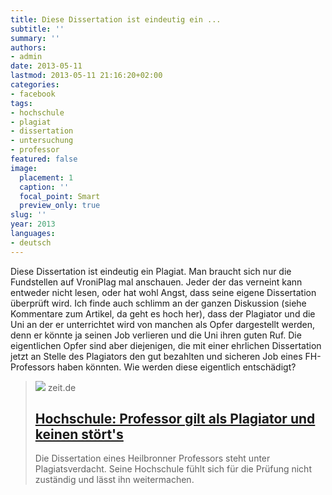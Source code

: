 ```yaml
---
title: Diese Dissertation ist eindeutig ein ...
subtitle: ''
summary: ''
authors:
- admin
date: 2013-05-11
lastmod: 2013-05-11 21:16:20+02:00
categories:
- facebook
tags:
- hochschule
- plagiat
- dissertation
- untersuchung
- professor
featured: false
image:
  placement: 1
  caption: ''
  focal_point: Smart
  preview_only: true
slug: ''
year: 2013
languages:
- deutsch
---
```


Diese Dissertation ist eindeutig ein Plagiat. Man braucht sich nur die Fundstellen auf VroniPlag mal anschauen. Jeder der das verneint kann entweder nicht lesen, oder hat wohl Angst, dass seine eigene Dissertation überprüft wird.
Ich finde auch schlimm an der ganzen Diskussion (siehe Kommentare zum Artikel, da geht es hoch her), dass der Plagiator und die Uni an der er unterrichtet wird von manchen als Opfer dargestellt werden, denn er könnte ja seinen Job verlieren und die Uni ihren guten Ruf. Die eigentlichen Opfer sind aber diejenigen, die mit einer ehrlichen Dissertation jetzt an Stelle des Plagiators den gut bezahlten und sicheren Job eines FH-Professors haben könnten. Wie werden diese eigentlich entschädigt?
> [![](https://img.zeit.de/administratives/sharing/fallback-image/wide__1300x731)](http://www.zeit.de/studium/hochschule/2013-05/moeder-plagiat-dissertation)
> zeit.de
> ## [Hochschule: Professor gilt als Plagiator und keinen stört's](http://www.zeit.de/studium/hochschule/2013-05/moeder-plagiat-dissertation)
>
>Die Dissertation eines Heilbronner Professors steht unter Plagiatsverdacht. Seine Hochschule fühlt sich für die Prüfung nicht zuständig und lässt ihn weitermachen.